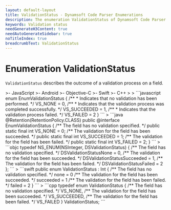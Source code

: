 ```yaml
---
layout: default-layout
title: ValidationStatus - Dynamsoft Code Parser Enumerations
description: The enumeration ValidationStatus of Dynamsoft Code Parser describes the outcome of a validation process on a field.
keywords: Validation status
needGenerateH3Content: true
needAutoGenerateSidebar: true
noTitleIndex: true
breadcrumbText: ValidationStatus
---
```


# Enumeration ValidationStatus

`ValidationStatus` describes the outcome of a validation process on a field.

<div class="sample-code-prefix template2"></div>
   >- JavaScript
   >- Android
   >- Objective-C
   >- Swift
   >- C++
   >
>
```javascript
enum EnumValidationStatus {
    /** 
     * Indicates that no validation has been performed.
     */
    VS_NONE = 0,
    /** 
     * Indicates that the validation process was completed successfully.
     */
    VS_SUCCEEDED = 1,
    /** 
     * Indicates that the validation process failed.
     */
    VS_FAILED = 2
}
```
>
```java
@Retention(RetentionPolicy.CLASS)
public @interface EnumValidationStatus
{
   /** The field has no validation specified. */
   public static final int VS_NONE = 0;
   /** The validation for the field has been succeeded. */
   public static final int VS_SUCCEEDED = 1;
   /** The validation for the field has been failed. */
   public static final int VS_FAILED = 2;
}
```
>
```objc
typedef NS_ENUM(NSInteger, DSValidationStatus)
{
   /** The field has no validation specified. */
   DSValidationStatusNone = 0,
   /** The validation for the field has been succeeded. */
   DSValidationStatusSucceeded = 1,
   /** The validation for the field has been failed. */
   DSValidationStatusFailed = 2
};
```
>
```swift
public enum ValidationStatus : Int
{
   /** The field has no validation specified. */
   none = 0
   /** The validation for the field has been succeeded. */
   succeeded = 1
   /** The validation for the field has been failed. */
   failed = 2
}
```
>
```cpp
typedef enum ValidationStatus
{
   /** The field has no validation specified. */
   VS_NONE,
   /** The validation for the field has been succeeded. */
   VS_SUCCEEDED,
   /** The validation for the field has been failed. */
   VS_FAILED
} ValidationStatus;
```
